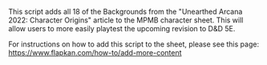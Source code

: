 This script adds all 18 of the Backgrounds from the "Unearthed Arcana 2022: Character Origins" article to the MPMB character sheet. This will allow users to more easily playtest the upcoming revision to D&D 5E.

For instructions on how to add this script to the sheet, please see this page: https://www.flapkan.com/how-to/add-more-content
